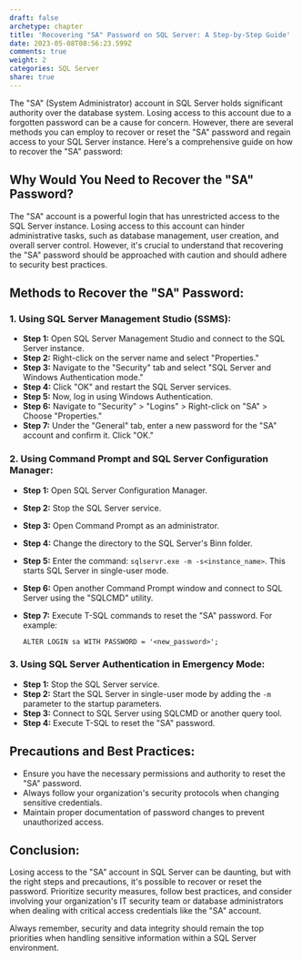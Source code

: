 ```yaml
---
draft: false
archetype: chapter
title: 'Recovering "SA" Password on SQL Server: A Step-by-Step Guide'
date: 2023-05-08T08:56:23.599Z
comments: true
weight: 2
categories: SQL Server
share: true
---
```

The "SA" (System Administrator) account in SQL Server holds significant authority over the database system. Losing access to this account due to a forgotten password can be a cause for concern. However, there are several methods you can employ to recover or reset the "SA" password and regain access to your SQL Server instance. Here's a comprehensive guide on how to recover the "SA" password:

## Why Would You Need to Recover the "SA" Password?

The "SA" account is a powerful login that has unrestricted access to the SQL Server instance. Losing access to this account can hinder administrative tasks, such as database management, user creation, and overall server control. However, it's crucial to understand that recovering the "SA" password should be approached with caution and should adhere to security best practices.

## Methods to Recover the "SA" Password:

### 1. Using SQL Server Management Studio (SSMS):

* **Step 1:** Open SQL Server Management Studio and connect to the SQL Server instance.
* **Step 2:** Right-click on the server name and select "Properties."
* **Step 3:** Navigate to the "Security" tab and select "SQL Server and Windows Authentication mode."
* **Step 4:** Click "OK" and restart the SQL Server services.
* **Step 5:** Now, log in using Windows Authentication.
* **Step 6:** Navigate to "Security" > "Logins" > Right-click on "SA" > Choose "Properties."
* **Step 7:** Under the "General" tab, enter a new password for the "SA" account and confirm it. Click "OK."

### 2. Using Command Prompt and SQL Server Configuration Manager:

* **Step 1:** Open SQL Server Configuration Manager.
* **Step 2:** Stop the SQL Server service.
* **Step 3:** Open Command Prompt as an administrator.
* **Step 4:** Change the directory to the SQL Server's Binn folder.
* **Step 5:** Enter the command: `sqlservr.exe -m -s<instance_name>`. This starts SQL Server in single-user mode.
* **Step 6:** Open another Command Prompt window and connect to SQL Server using the "SQLCMD" utility.
* **Step 7:** Execute T-SQL commands to reset the "SA" password. For example:

  `ALTER LOGIN sa WITH PASSWORD = '<new_password>';`

### 3. Using SQL Server Authentication in Emergency Mode:

* **Step 1:** Stop the SQL Server service.
* **Step 2:** Start the SQL Server in single-user mode by adding the `-m` parameter to the startup parameters.
* **Step 3:** Connect to SQL Server using SQLCMD or another query tool.
* **Step 4:** Execute T-SQL to reset the "SA" password.

## Precautions and Best Practices:

* Ensure you have the necessary permissions and authority to reset the "SA" password.
* Always follow your organization's security protocols when changing sensitive credentials.
* Maintain proper documentation of password changes to prevent unauthorized access.

## Conclusion:

Losing access to the "SA" account in SQL Server can be daunting, but with the right steps and precautions, it's possible to recover or reset the password. Prioritize security measures, follow best practices, and consider involving your organization's IT security team or database administrators when dealing with critical access credentials like the "SA" account.

Always remember, security and data integrity should remain the top priorities when handling sensitive information within a SQL Server environment.
